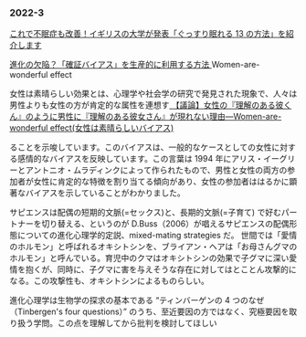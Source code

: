 ### 2022-3

[ これで不眠症も改善！イギリスの大学が発表「ぐっすり眠れる 13 の方法」を紹介します ](http://talko-media.jp/7876)

[ 進化の欠陥？「確証バイアス」を生産的に利用する方法 ](https://honsuki.jp/pickup/51831)
Women-are-wonderful effect

女性は素晴らしい効果とは、心理学や社会学の研究で発見された現象で、人々は男性よりも女性の方が肯定的な属性を連想す[ 【議論】女性の『理解のある彼くん』のように男性に『理解のある彼女さん』が現れない理由––Women-are-wonderful effect(女性は素晴らしいバイアス) ](http://hattatu-matome.ldblog.jp/archives/57647223.html)

ることを示唆しています。このバイアスは、一般的なケースとしての女性に対する感情的なバイアスを反映しています。この言葉は 1994 年にアリス・イーグリーとアントニオ・ムラディンクによって作られたもので、男性と女性の両方の参加者が女性に肯定的な特徴を割り当てる傾向があり、女性の参加者ははるかに顕著なバイアスを示していることがわかりました。

サピエンスは配偶の短期的文脈(=セックス)と、長期的文脈(=子育て) で好むパートナーを切り替える、というのが D.Buss（2006）が唱えるサピエンスの配偶形態についての進化心理学的定説、mixed-mating strategies だ。
[ ](https://twitter.com/rootport/status/1540612553251753984)
世間では「愛情のホルモン」と呼ばれるオキシトシンを、ブライアン・ヘアは「お母さんグマのホルモン」と呼んでいる。育児中のクマはオキシトシンの効果で子グマに深い愛情を抱くが、同時に、子グマに害を与えそうな存在に対してはとことん攻撃的になる。この攻撃性も、オキシトシンによるものらしい。

進化心理学は生物学の探求の基本である “ティンバーゲンの 4 つのなぜ（Tinbergen's four questions）” のうち、至近要因の方ではなく、究極要因を取り扱う学問。この点を理解してから批判を検討してほしい

[ ]()
[ ]()
[ ]()
[ ]()
[ ]()
[ ]()
[ ]()
[ ]()
[ ]()
[ ]()
[ ]()
[ ]()
[ ]()
[ ]()
[ ]()
[ ]()
[ ]()
[ ]()
[ ]()
[ ]()
[ ]()
[ ]()
[ ]()
[ ]()
[ ]()
[ ]()
[ ]()
[ ]()
[ ]()
[ ]()
[ ]()
[ ]()
[ ]()
[ ]()
[ ]()
[ ]()
[ ]()
[ ]()
[ ]()
[ ]()
[ ]()
[ ]()
[ ]()
[ ]()
[ ]()
[ ]()
[ ]()
[ ]()
[ ]()
[ ]()
[ ]()
[ ]()
[ ]()
[ ]()
[ ]()
